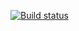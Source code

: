[![Build status](https://ci.appveyor.com/api/projects/status/1q2df35x8m7ypmrf?svg=true)](https://ci.appveyor.com/project/datska/patterns)
